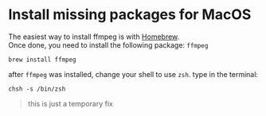 # Install missing packages for MacOS
The easiest way to install ffmpeg is with [Homebrew](https://brew.sh/).  
Once done, you need to install the following package: `ffmpeg`

    brew install ffmpeg

after `ffmpeg` was installed, change your shell to use `zsh`. type in the terminal:

    chsh -s /bin/zsh

> this is just a temporary fix